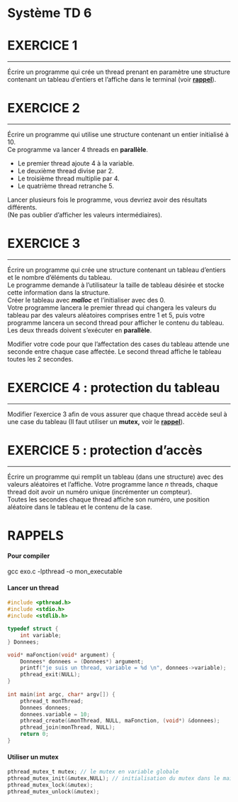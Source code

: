 # **Système TD 6**

# **EXERCICE 1**

---

Écrire un programme qui crée un thread prenant en paramètre une structure contenant un tableau d’entiers et l’affiche dans le terminal (voir [**rappel**](#lancer-un-thread-lancer-un-thread)).

# **EXERCICE 2**

---

Écrire un programme qui utilise une structure contenant un entier initialisé à 10\.  
Ce programme va lancer 4 threads en **parallèle**.

* Le premier thread ajoute 4 à la variable.  
* Le deuxième thread divise par 2\.  
* Le troisième thread multiplie par 4\.  
* Le quatrième thread retranche 5\.

Lancer plusieurs fois le programme, vous devriez avoir des résultats différents.  
(Ne pas oublier d’afficher les valeurs intermédiaires).

# **EXERCICE 3**

---

Écrire un programme qui crée une structure contenant un tableau d’entiers et le nombre d’éléments du tableau.  
Le programme demande à l’utilisateur la taille de tableau désirée et stocke cette information dans la structure.  
Créer le tableau avec ***malloc*** et l’initialiser avec des 0\.  
Votre programme lancera le premier thread qui changera les valeurs du tableau par des valeurs aléatoires comprises entre 1 et 5, puis votre programme lancera un second thread pour afficher le contenu du tableau. Les deux threads doivent s’exécuter en **parallèle**.

Modifier votre code pour que l’affectation des cases du tableau attende une seconde entre chaque case affectée. Le second thread affiche le tableau toutes les 2 secondes.

# **EXERCICE 4 : protection du tableau**

---

Modifier l’exercice 3 afin de vous assurer que chaque thread accède seul à une case du tableau (Il faut utiliser un **mutex,** voir le [**rappel**](#utiliser-un-mutex)).

# **EXERCICE 5 : protection d’accès**

---

Écrire un programme qui remplit un tableau (dans une structure) avec des valeurs aléatoires et l’affiche. Votre programme lance *n* threads, chaque thread doit avoir un numéro unique (incrémenter un compteur).  
Toutes les secondes chaque thread affiche son numéro, une position aléatoire dans le tableau et le contenu de la case.

# RAPPELS

#### Pour compiler
gcc exo.c -lpthread -o mon_executable

#### Lancer un thread

```c
#include <pthread.h>
#include <stdio.h>
#include <stdlib.h>

typedef struct {
    int variable;
} Donnees;

void* maFonction(void* argument) {
    Donnees* donnees = (Donnees*) argument;
    printf("je suis un thread, variable = %d \n", donnees->variable);
    pthread_exit(NULL);
}
    
int main(int argc, char* argv[]) {
    pthread_t monThread;
    Donnees donnees;
    donnees.variable = 10;
    pthread_create(&monThread, NULL, maFonction, (void*) &donnees);
    pthread_join(monThread, NULL);
    return 0;
}
```

#### Utiliser un mutex

```c
pthread_mutex_t mutex; // le mutex en variable globale
pthread_mutex_init(&mutex,NULL); // initialisation du mutex dans le main
pthread_mutex_lock(&mutex);
pthread_mutex_unlock(&mutex);
```

